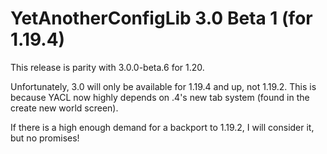# YetAnotherConfigLib 3.0 Beta 1 (for 1.19.4)

This release is parity with 3.0.0-beta.6 for 1.20.

Unfortunately, 3.0 will only be available for 1.19.4 and up, not 1.19.2. This is because YACL
now highly depends on .4's new tab system (found in the create new world screen).

If there is a high enough demand for a backport to 1.19.2, I will consider it, but no promises!

